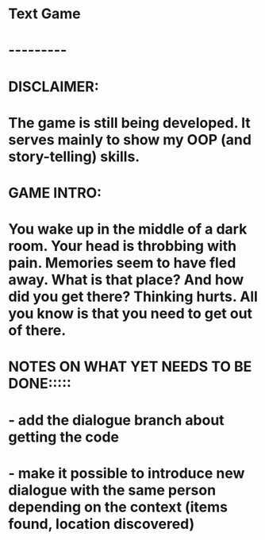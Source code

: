 # Text Game
# ---------
#
# DISCLAIMER:
# The game is still being developed. It serves mainly to show my OOP (and story-telling) skills. 
#
# GAME INTRO:
# You wake up in the middle of a dark room. Your head is throbbing with pain. Memories seem to have fled away. What is that place? And how did you get there? Thinking hurts. All you know is that you need to get out of there.
#
#
#
#
# NOTES ON WHAT YET NEEDS TO BE DONE:::::
# 
# 
# - add the dialogue branch about getting the code 
# - make it possible to introduce new dialogue with the same person depending on the context (items found, location discovered)
# 
# 
# 
# 
# 
# 
# 
#
#
#
#
# 

